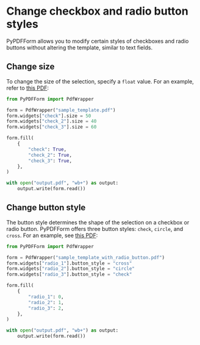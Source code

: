 # Change checkbox and radio button styles

PyPDFForm allows you to modify certain styles of checkboxes and radio buttons without altering the template, similar to text fields.

## Change size

To change the size of the selection, specify a `float` value. For an example, refer to
[this PDF](https://github.com/chinapandaman/PyPDFForm/raw/master/pdf_samples/sample_template.pdf):

```python
from PyPDFForm import PdfWrapper

form = PdfWrapper("sample_template.pdf")
form.widgets["check"].size = 50
form.widgets["check_2"].size = 40
form.widgets["check_3"].size = 60

form.fill(
    {
        "check": True,
        "check_2": True,
        "check_3": True,
    },
)

with open("output.pdf", "wb+") as output:
    output.write(form.read())
```

## Change button style

The button style determines the shape of the selection on a checkbox or radio button. PyPDFForm offers
three button styles: `check`, `circle`, and `cross`. For an example, see
[this PDF](https://github.com/chinapandaman/PyPDFForm/raw/master/pdf_samples/sample_template_with_radio_button.pdf):

```python
from PyPDFForm import PdfWrapper

form = PdfWrapper("sample_template_with_radio_button.pdf")
form.widgets["radio_1"].button_style = "cross"
form.widgets["radio_2"].button_style = "circle"
form.widgets["radio_3"].button_style = "check"

form.fill(
    {
        "radio_1": 0,
        "radio_2": 1,
        "radio_3": 2,
    },
)

with open("output.pdf", "wb+") as output:
    output.write(form.read())
```
